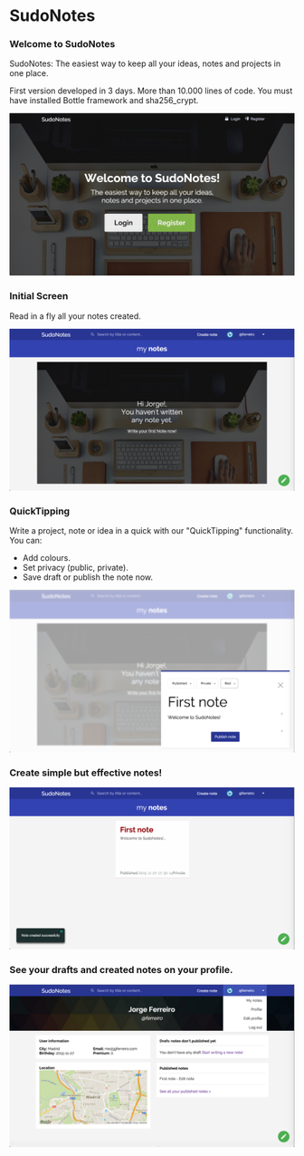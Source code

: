 # SudoNotes 
### Welcome to SudoNotes
SudoNotes: The easiest way to keep all your ideas, notes and projects in one place.

First version developed in 3 days. More than 10.000 lines of code. You must have installed Bottle framework and sha256_crypt.

![alt text](/static/screenshots/home.png)

### Initial Screen
Read in a fly all your notes created.

![alt text](/static/screenshots/welcome.png)


### QuickTipping
Write a project, note or idea in a quick with our "QuickTipping" functionality.
You can:
- Add colours.
- Set privacy (public, private).
- Save draft or publish the note now.

![alt text](/static/screenshots/quick_tipping.png)


### Create simple but effective notes!

![alt text](/static/screenshots/first_note.png)

### See your drafts and created notes on your profile.

![alt text](/static/screenshots/profile.png)
